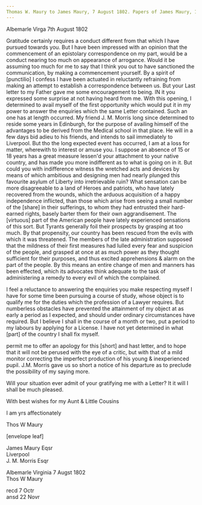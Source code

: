 ```yaml
---
Thomas W. Maury to James Maury, 7 August 1802. Papers of James Maury, 1769-1917, Accession #3888 and #3888-a, Special Collections, University of Virginia Library, Charlottesville, Va. Box 3, images, 101-104
---
```


Albemarle Virga 7th August 1802

Gratitude certainly requires a conduct different from that which I have pursued towards you. But I have been impressed with an opinion that the commencement of an epistolary correspondence on my part, would be a conduct nearing too much on appearance of arrogance. Would it be assuming too much for me to say that I think you out to have sanctioned the communication, by making a commencement yourself. By a spirit of [punctilio] I confess I have been actuated in reluctantly refraining from making an attempt to establish a correspondence between us. But your Last letter to my Father gave me some encouragement to being. IN it you expressed some surprise at not having heard from me. With this opening, I determined to avail myself of the first opportunity which would put it in my power to answer the enquiries which the same Letter contained. Such an one has at length occurred. My friend J. M. Morris long since determined to reside some years in Edinburgh, for the purpose of availing himself of the advantages to be derived from the Medical school in that place. He will in a few days bid adieu to his friends, and intends to sail immediately to Liverpool. But tho the long expected event has occurred, I am at a loss for matter, wherewith to interest or amuse you. I suppose an absence of 15 or 18 years has a great measure lessen'd your attachment to your native country, and has made you more indifferent as to what is going on in it. But could you with indifference witness the wretched acts and devices by means of which ambitious and designing men had nearly plunged this favourite asylum of Liberty into irretrievable ruin? What sensation can be more disagreeable to a land of Heroes and patriots, who have lately recovered from the wounds, which the arduous acquisition of a happy independence inflicted, than those which arise from seeing a small number of the [share] in their sufferings, to whom they had entrusted their hard-earned rights, basely barter them for their own aggrandisement. The [virtuous] part of the American people have lately experienced sensations of this sort. But Tyrants generally foil their prospects by grasping at too much. By that propensity, our country has been rescued from the evils with which it was threatened. The members of the late administration supposed that the mildness of their first measures had lulled every fear and suspicion of the people, and grasped at once at as much power as they thought sufficient for their purposes, and thus excited apprehensions & alarm on the part of the people. By this means an entire change of men and manners has been effected, which its advocates think adequate to the task of administering a remedy to every evil of which the complained. 

I feel a reluctance to answering the enquiries you make respecting myself I have for some time been pursuing a course of study, whose object is to qualify me for  the duties which the profession of a Lawyer requires. But numberless obstacles have prevented the attainment of my object at as early a period as I expected, and should under ordinary circumstances have required. But I believe I shall in the course of a month or two, put a period to my labours by applying for a License. I have not yet determined in what [part] of the country I shall fix myself.

permit me to offer an apology for this [short] and hast letter, and to hope that it will not be perused with the eye of a critic, but with that of a mild monitor correcting the imperfect production of his young & inexperienced pupil. J.M. Morris gave us so short a notice of his departure as to preclude the possibility of my saying more. 

Will your situation ever admit of your gratifying me with a Letter? It it will I shall be much pleased. 

With best wishes for my Aunt & Little Cousins

I am yrs affectionately

Thos W Maury

[envelope leaf]

James Maury Eqsr  
Liverpool  
J. M. Morris Esqr

Albemarle Virginia 7 Augst 1802  
Thos W Maury

recd 7 Octr  
ansd 22 Novr